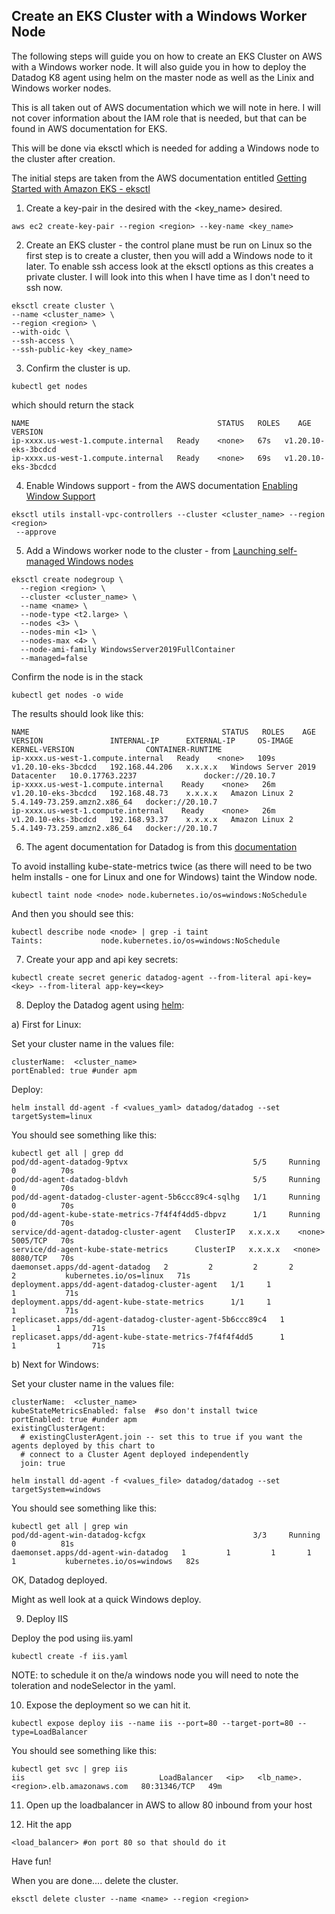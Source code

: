 Create an EKS Cluster with a Windows Worker Node
--

The following steps will guide you on how to create an EKS Cluster on AWS with
a Windows worker node.  It will also guide you in how to deploy the Datadog K8
agent using helm on the master node as well as the Linix and Windows worker
nodes.  

This is all taken out of AWS documentation which we will note in here.  I will
not cover information about the IAM role that is needed, but that can be found
in AWS documentation for EKS.  

This will be done via eksctl which is needed for adding a Windows node to the
cluster after creation.  

The initial steps are taken from the AWS documentation entitled
[Getting Started with Amazon EKS - eksctl](https://docs.aws.amazon.com/eks/latest/userguide/getting-started-eksctl.html)  

1) Create a key-pair in the <region> desired with the <key_name> desired.

```
aws ec2 create-key-pair --region <region> --key-name <key_name>
```
2) Create an EKS cluster - the control plane must be run on Linux so the first
step is to create a cluster, then you will add a Windows node to it later.  To
enable ssh access look at the eksctl options as this creates a private cluster.
  I will look into this when I have time as I don't need to ssh now.  
```
eksctl create cluster \
--name <cluster_name> \
--region <region> \
--with-oidc \
--ssh-access \
--ssh-public-key <key_name>
```

3) Confirm the cluster is up.  

```
kubectl get nodes
```

which should return the stack  

```
NAME                                          STATUS   ROLES    AGE   VERSION
ip-xxxx.us-west-1.compute.internal   Ready    <none>   67s   v1.20.10-eks-3bcdcd
ip-xxxx.us-west-1.compute.internal   Ready    <none>   69s   v1.20.10-eks-3bcdcd
```

4) Enable Windows support - from the AWS documentation
[Enabling Window Support](https://docs.aws.amazon.com/eks/latest/userguide/windows-support.html)  

```
eksctl utils install-vpc-controllers --cluster <cluster_name> --region <region>
 --approve
```  

5) Add a Windows worker node to the cluster - from
[Launching self-managed Windows nodes](https://docs.aws.amazon.com/eks/latest/userguide/launch-windows-workers.html)  

```
eksctl create nodegroup \
  --region <region> \
  --cluster <cluster_name> \
  --name <name> \
  --node-type <t2.large> \
  --nodes <3> \
  --nodes-min <1> \
  --nodes-max <4> \
  --node-ami-family WindowsServer2019FullContainer
  --managed=false
```  

Confirm the node is in the stack  

```
kubectl get nodes -o wide
```

The results should look like this:  

```
NAME                                           STATUS   ROLES    AGE    VERSION               INTERNAL-IP      EXTERNAL-IP     OS-IMAGE                         KERNEL-VERSION                CONTAINER-RUNTIME
ip-xxxx.us-west-1.compute.internal   Ready    <none>   109s   v1.20.10-eks-3bcdcd   192.168.44.206   x.x.x.x   Windows Server 2019 Datacenter   10.0.17763.2237               docker://20.10.7
ip-xxxx.us-west-1.compute.internal    Ready    <none>   26m    v1.20.10-eks-3bcdcd   192.168.48.73    x.x.x.x   Amazon Linux 2                   5.4.149-73.259.amzn2.x86_64   docker://20.10.7
ip-xxxx.us-west-1.compute.internal    Ready    <none>   26m    v1.20.10-eks-3bcdcd   192.168.93.37    x.x.x.x   Amazon Linux 2                   5.4.149-73.259.amzn2.x86_64   docker://20.10.7
```

6) The agent documentation for Datadog is from this
[documentation](https://docs.datadoghq.com/agent/troubleshooting/windows_containers/)  

To avoid installing kube-state-metrics twice (as there will need to be two
  helm installs - one for Linux and one for Windows) taint the Window node.

```
kubectl taint node <node> node.kubernetes.io/os=windows:NoSchedule
```  

And then you should see this:  

```
kubectl describe node <node> | grep -i taint
Taints:             node.kubernetes.io/os=windows:NoSchedule
```  

7)  Create your app and api key secrets:  

```
kubectl create secret generic datadog-agent --from-literal api-key=<key> --from-literal app-key=<key>
```

8)  Deploy the Datadog agent using
[helm](https://docs.datadoghq.com/agent/kubernetes/?tab=helm):  

a) First for Linux:  

Set your cluster name in the values file:  
```  
clusterName:  <cluster_name>  
portEnabled: true #under apm  
```  

Deploy:  

```
helm install dd-agent -f <values_yaml> datadog/datadog --set targetSystem=linux  
```
You should see something like this:  

```
kubectl get all | grep dd
pod/dd-agent-datadog-9ptvx                            5/5     Running   0          70s
pod/dd-agent-datadog-bldvh                            5/5     Running   0          70s
pod/dd-agent-datadog-cluster-agent-5b6ccc89c4-sqlhg   1/1     Running   0          70s
pod/dd-agent-kube-state-metrics-7f4f4f4dd5-dbpvz      1/1     Running   0          70s
service/dd-agent-datadog-cluster-agent   ClusterIP   x.x.x.x    <none>        5005/TCP   70s
service/dd-agent-kube-state-metrics      ClusterIP   x.x.x.x   <none>        8080/TCP   70s
daemonset.apps/dd-agent-datadog   2         2         2       2            2           kubernetes.io/os=linux   71s
deployment.apps/dd-agent-datadog-cluster-agent   1/1     1            1           71s
deployment.apps/dd-agent-kube-state-metrics      1/1     1            1           71s
replicaset.apps/dd-agent-datadog-cluster-agent-5b6ccc89c4   1         1         1       71s
replicaset.apps/dd-agent-kube-state-metrics-7f4f4f4dd5      1         1         1       71s
```  

b) Next for Windows:  

Set your cluster name in the values file:  
```  
clusterName:  <cluster_name>  
kubeStateMetricsEnabled: false  #so don't install twice
portEnabled: true #under apm  
existingClusterAgent:  
  # existingClusterAgent.join -- set this to true if you want the agents deployed by this chart to  
  # connect to a Cluster Agent deployed independently  
  join: true  
```  

```  
helm install dd-agent -f <values_file> datadog/datadog --set targetSystem=windows  
```

You should see something like this:  

```
kubectl get all | grep win  
pod/dd-agent-win-datadog-kcfgx                        3/3     Running   0          81s  
daemonset.apps/dd-agent-win-datadog   1         1         1       1            1           kubernetes.io/os=windows   82s  
```  

OK, Datadog deployed.  

Might as well look at a quick Windows deploy.  

9) Deploy IIS  

Deploy the pod using iis.yaml  

```  
kubectl create -f iis.yaml  
```

NOTE: to schedule it on the/a windows node you will need to note the toleration
and nodeSelector in the yaml.  

10) Expose the deployment so we can hit it.  

```  
kubectl expose deploy iis --name iis --port=80 --target-port=80 --type=LoadBalancer
```  

You should see something like this:  

```
kubectl get svc | grep iis
iis                              LoadBalancer   <ip>   <lb_name>.<region>.elb.amazonaws.com   80:31346/TCP   49m
```

11) Open up the loadbalancer in AWS to allow 80 inbound from your host  

12)  Hit the app  

```  
<load_balancer> #on port 80 so that should do it  
```  

Have fun!  

When you are done.... delete the cluster.

```
eksctl delete cluster --name <name> --region <region>
```  
